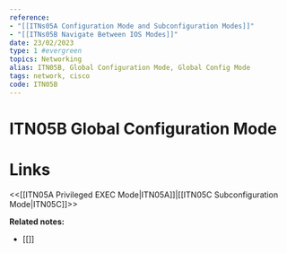 ```yaml
---
reference:
- "[[ITNs05A Configuration Mode and Subconfiguration Modes]]"
- "[[ITNs05B Navigate Between IOS Modes]]"
date: 23/02/2023
type: 1 #evergreen
topics: Networking
alias: ITN05B, Global Configuration Mode, Global Config Mode
tags: network, cisco
code: ITN05B
---
```

# ITN05B Global Configuration Mode


# Links
<<[[ITN05A Privileged EXEC Mode|ITN05A]]|[[ITN05C Subconfiguration Mode|ITN05C]]>>

**Related notes:**
- [[]] 